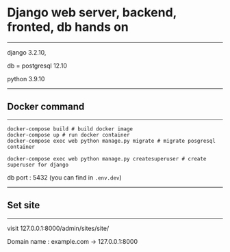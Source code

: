# Django web server, backend, fronted, db hands on

---
django 3.2.10, 

db = postgresql 12.10

python 3.9.10

---

## Docker command

---
```
docker-compose build # build docker image
docker-compose up # run docker container
docker-compose exec web python manage.py migrate # migrate posgresql container

docker-compose exec web python manage.py createsuperuser # create superuser for django
```

db port : 5432 (you can find in ```.env.dev```)

---
## Set site

---
visit 127.0.0.1:8000/admin/sites/site/

Domain name : example.com -> 127.0.0.1:8000